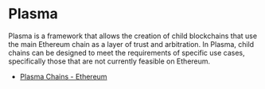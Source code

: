 # Plasma

Plasma is a framework that allows the creation of child blockchains that use the main Ethereum chain as a layer of trust and arbitration. In Plasma, child chains can be designed to meet the requirements of specific use cases, specifically those that are not currently feasible on Ethereum.

- [Plasma Chains - Ethereum](https://ethereum.org/en/developers/docs/scaling/plasma/)
